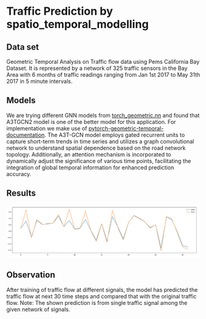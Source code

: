 # Traffic Prediction by spatio_temporal_modelling

## Data set
Geometric Temporal Analysis on Traffic flow data using Pems California Bay Dataset. It is represented by a network of 325 traffic sensors in the Bay Area with 6 months of traffic readings ranging from Jan 1st 2017 to May 31th 2017 in 5 minute intervals.

## Models
We are trying different GNN models from  [torch_geometric.nn](https://pytorch-geometric.readthedocs.io/en/latest/modules/nn.html)  and found that A3TGCN2 model is one of the better model for this application. For implementation we make use of [pytorch-geometric-temporal-documentation](https://pytorch-geometric-temporal.readthedocs.io/en/latest/modules/root.html). The A3T-GCN model employs gated recurrent units to capture short-term trends in time series and utilizes a graph convolutional network to understand spatial dependence based on the road network topology. Additionally, an attention mechanism is incorporated to dynamically adjust the significance of various time points, facilitating the integration of global temporal information for enhanced prediction accuracy.

## Results

![alt text](https://github.com/rakesh09111996/Traffic-Prediction-with-GNN/blob/d8725e95142bc0e60c1e4b8bb571439bc5f20a92/traffic_prediction.PNG)

## Observation
After training of traffic flow at different signals, the model has predicted the traffic flow at next 30 time steps and compared that with the original traffic flow. Note: The shown prediction is from single traffic signal among the given network of signals.
